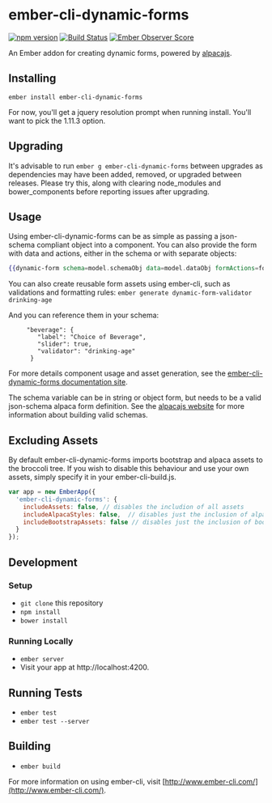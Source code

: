 # ember-cli-dynamic-forms

[![npm version](https://badge.fury.io/js/ember-cli-dynamic-forms.svg)](https://badge.fury.io/js/ember-cli-dynamic-forms)
[![Build Status](https://travis-ci.org/toddjordan/ember-cli-dynamic-forms.svg?branch=master)](https://travis-ci.org/toddjordan/ember-cli-dynamic-forms)
[![Ember Observer Score](http://emberobserver.com/badges/ember-cli-dynamic-forms.svg)](http://emberobserver.com/addons/ember-cli-dynamic-forms)

An Ember addon for creating dynamic forms, powered by [alpacajs](http://alpacajs.org).

## Installing

`ember install ember-cli-dynamic-forms`

For now, you'll get a jquery resolution prompt when running install.  You'll want to pick the 1.11.3 option.

## Upgrading

It's advisable to run `ember g ember-cli-dynamic-forms` between upgrades as dependencies may have been added, removed, or upgraded between releases. Please try this, along with clearing node_modules and bower_components before reporting issues after upgrading.

## Usage
Using ember-cli-dynamic-forms can be as simple as passing a json-schema compliant object into a component.  You can also provide the form with data and actions, either in the schema or with separate objects:

```hbs
{{dynamic-form schema=model.schemaObj data=model.dataObj formActions=formActionsObj}}
```

You can also create reusable form assets using ember-cli, such as validations and formatting rules:
`ember generate dynamic-form-validator drinking-age`

And you can reference them in your schema:
```
     "beverage": {
        "label": "Choice of Beverage",
        "slider": true,
        "validator": "drinking-age"
      }
```
For more details component usage and asset generation, see the [ember-cli-dynamic-forms documentation site](http://toddjordan.github.io/ember-cli-dynamic-forms/).

The schema variable can be in string or object form, but needs to be a valid json-schema alpaca form definition. See the [alpacajs website](http://alpacajs.org) for more information about building valid schemas.

## Excluding Assets
By default ember-cli-dynamic-forms imports bootstrap and alpaca assets to the broccoli tree. If you wish to disable this behaviour and use your own assets, simply specify it in your ember-cli-build.js.

```js
var app = new EmberApp({
  'ember-cli-dynamic-forms': {
    includeAssets: false, // disables the includion of all assets
    includeAlpacaStyles: false,  // disables just the inclusion of alpaca styles
    includeBootstrapAssets: false // disables just the inclusion of bootstrap assets whilst leaving the rest inplace
  }
});
```

## Development

### Setup

* `git clone` this repository
* `npm install`
* `bower install`

### Running Locally

* `ember server`
* Visit your app at http://localhost:4200.

## Running Tests

* `ember test`
* `ember test --server`

## Building

* `ember build`

For more information on using ember-cli, visit [http://www.ember-cli.com/](http://www.ember-cli.com/).
